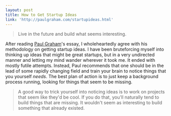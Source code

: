 ```yaml
---
layout: post
title: How to Get Startup Ideas
link: 'http://paulgraham.com/startupideas.html'
---
```


> Live in the future and build what seems interesting.

After reading [Paul Graham](http://paulgraham.com/index.html)'s essay, I wholeheartedly agree with his methodology on getting startup ideas. I have been bruteforcing myself into thinking up ideas that might be great startups, but in a very undirected manner and letting my mind wander wherever it took me. It ended with mostly futile attempts. Instead, Paul recommends that one should be in the lead of some rapidly changing field and train your brain to notice things that you yourself _needs_. The best plan of action is to just keep a background process running, looking for things that seem to be missing.

> A good way to trick yourself into noticing ideas is to work on projects that seem like they'd be cool. If you do that, you'll naturally tend to build things that are missing. It wouldn't seem as interesting to build something that already existed.

